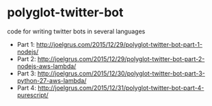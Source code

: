 # polyglot-twitter-bot
code for writing twitter bots in several languages

* Part 1: http://joelgrus.com/2015/12/29/polyglot-twitter-bot-part-1-nodejs/
* Part 2: http://joelgrus.com/2015/12/29/polyglot-twitter-bot-part-2-nodejs-aws-lambda/
* Part 3: http://joelgrus.com/2015/12/30/polyglot-twitter-bot-part-3-python-27-aws-lambda/
* Part 4: http://joelgrus.com/2015/12/31/polyglot-twitter-bot-part-4-purescript/
